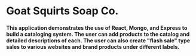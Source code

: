 # Goat Squirts Soap Co.

#### This application demonstrates the use of React, Mongo, and Express to build a cataloging system. The user can add products to the catalog and detailed descriptions of each. The user can also create "flash sale" type sales to various websites and brand products under different labels.
